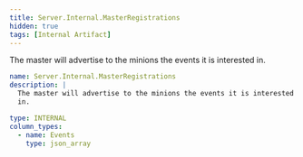 ```yaml
---
title: Server.Internal.MasterRegistrations
hidden: true
tags: [Internal Artifact]
---
```


The master will advertise to the minions the events it is interested
in.


```yaml
name: Server.Internal.MasterRegistrations
description: |
  The master will advertise to the minions the events it is interested
  in.

type: INTERNAL
column_types:
  - name: Events
    type: json_array

```
